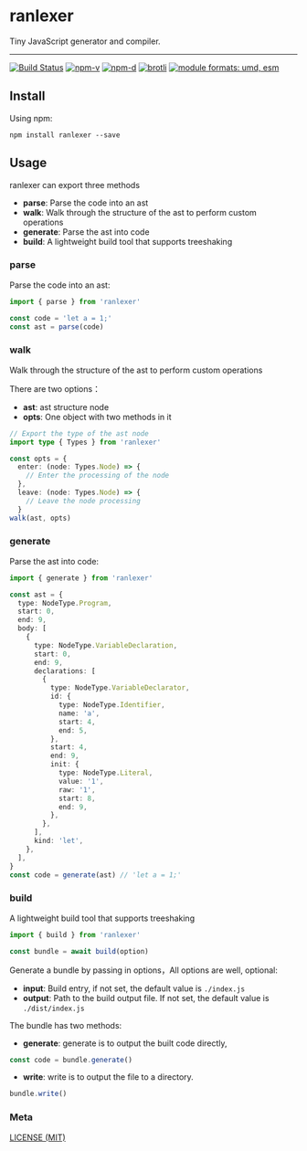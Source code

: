 # ranlexer

Tiny JavaScript generator and compiler.

---

<a href="https://github.com/chaxus/ranlexer/actions"><img src="https://img.shields.io/github/actions/workflow/status/chaxus/ranlexer/main.yml" alt="Build Status"></a>
<a href="https://npmjs.com/package/ranlexer"><img src="https://img.shields.io/npm/v/ranlexer.svg" alt="npm-v"></a>
<a href="https://npmjs.com/package/ranlexer"><img src="https://img.shields.io/npm/dt/ranlexer.svg" alt="npm-d"></a>
<a href="https://bundlephobia.com/result?p=ranlexer"><img src="https://img.badgesize.io/https:/unpkg.com/ranlexer/dist/index.umd.js?label=brotli&compression=brotli" alt="brotli"></a>
<a href="#alternative-installation-methods"><img src="https://img.shields.io/badge/module%20formats-umd%2C%20esm-green.svg" alt="module formats: umd, esm"></a>

## Install

Using npm:

```console
npm install ranlexer --save
```

## Usage

ranlexer can export three methods

- **parse**: Parse the code into an ast
- **walk**: Walk through the structure of the ast to perform custom operations
- **generate**: Parse the ast into code
- **build**: A lightweight build tool that supports treeshaking

### parse

Parse the code into an ast:

```ts
import { parse } from 'ranlexer'

const code = 'let a = 1;'
const ast = parse(code)
```

### walk

Walk through the structure of the ast to perform custom operations

There are two options：

- **ast**: ast structure node
- **opts**: One object with two methods in it

```ts
// Export the type of the ast node
import type { Types } from 'ranlexer'

const opts = {
  enter: (node: Types.Node) => {
    // Enter the processing of the node
  },
  leave: (node: Types.Node) => {
    // Leave the node processing
  }
walk(ast, opts)

```

### generate

Parse the ast into code:

```ts
import { generate } from 'ranlexer'

const ast = {
  type: NodeType.Program,
  start: 0,
  end: 9,
  body: [
    {
      type: NodeType.VariableDeclaration,
      start: 0,
      end: 9,
      declarations: [
        {
          type: NodeType.VariableDeclarator,
          id: {
            type: NodeType.Identifier,
            name: 'a',
            start: 4,
            end: 5,
          },
          start: 4,
          end: 9,
          init: {
            type: NodeType.Literal,
            value: '1',
            raw: '1',
            start: 8,
            end: 9,
          },
        },
      ],
      kind: 'let',
    },
  ],
}
const code = generate(ast) // 'let a = 1;'
```

### build

A lightweight build tool that supports treeshaking

```ts
import { build } from 'ranlexer'

const bundle = await build(option)
```

Generate a bundle by passing in options，All options are well, optional:

- **input**: Build entry, if not set, the default value is `./index.js`
- **output**: Path to the build output file. If not set, the default value is `./dist/index.js`

The bundle has two methods:

- **generate**: generate is to output the built code directly,

```ts
const code = bundle.generate()
```

- **write**: write is to output the file to a directory.

```ts
bundle.write()
```

### Meta

[LICENSE (MIT)](/LICENSE)
